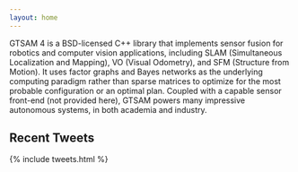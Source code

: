 ```yaml
---
layout: home
---
```


GTSAM 4 is a BSD-licensed C++ library that implements sensor fusion for robotics and computer vision applications, including SLAM (Simultaneous Localization and Mapping), VO (Visual Odometry), and SFM (Structure from Motion). It uses factor graphs and Bayes networks as the underlying computing paradigm rather than sparse matrices to optimize for the most probable configuration or an optimal plan. Coupled with a capable sensor front-end (not provided here), GTSAM powers many impressive autonomous systems, in both academia and industry.

## Recent Tweets
{% include tweets.html %}